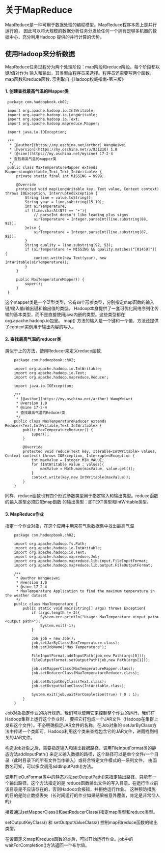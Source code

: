 # 关于MapReduce

   MapReduce是一种可用于数据处理的编程模型。MapReduce程序本质上是并行运行的，
   因此可以将大规模的数据分析任务分发给任何一个拥有足够多机器的数据中心，充分利用Hadoop
   提供的并行计算的优势。

## 使用Hadoop来分析数据

   MapReduce任务过程分为两个处理阶段：map阶段和reduce阶段。每个阶段都以键/值对作为
   输入和输出，其类型由程序员来选择。程序员还需要写两个函数，map函数和reduce函数.
   示例取自《Hadoop权威指南-第三版》

#### 1. 创建查找最高气温的Mapper类

     package com.hadoopbook.ch02;

     import org.apache.hadoop.io.IntWritable;
     import org.apache.hadoop.io.LongWritable;
     import org.apache.hadoop.io.Text;
     import org.apache.hadoop.mapreduce.Mapper;

     import java.io.IOException;

     /**
      * [@author](https://my.oschina.net/arthor) WangWeiwei
      * [@version](https://my.oschina.net/u/931210) 1.0
      * [@sine](https://my.oschina.net/mysine) 17-2-4
      * 查找最高气温的mapper类
      */
     public class MaxTemperatureMapper extends  Mapper<LongWritable,Text,Text,IntWritable> {
         private static final int MISSING = 9999;

         @Override
         protected void map(LongWritable key, Text value, Context context) throws IOException, InterruptedException {
             String line = value.toString();
             String year = line.substring(15,19);
             int airTemperature;
             if (line.charAt(87) == '+'){
                 // parseInt doesn't like leading plus signs
                 airTemperature = Integer.parseInt(line.substring(88, 92));
             }else {
                 airTemperature = Integer.parseInt(line.substring(87, 92));
             }
             String quality = line.substring(92, 93);
             if (airTemperature != MISSING && quality.matches("[01459]")) {
                 context.write(new Text(year), new IntWritable(airTemperature));
             }
         }

         public MaxTemperatureMapper() {
             super();
         }
     }

   这个mapper类是一个泛型类型，它有四个形参类型，分别指定map函数的输入键/输入值/输出键和输出值的类型。
   Hadoop本身提供了一套可优化网络序列化传输的基本类型，而不是直接使用java内嵌的类型。这些类型都在
   org.apache.hadoop.io包里。
   map() 方法的输入是一个键和一个值，方法还提供了context实例用于输出内容的写入。

#### 2. 查找最高气温的reducer类
   类似于上的方法，使用Reducer来定义reduce函数.

        package com.hadoopbook.ch02;

        import org.apache.hadoop.io.IntWritable;
        import org.apache.hadoop.io.Text;
        import org.apache.hadoop.mapreduce.Reducer;

        import java.io.IOException;

        /**
         * [@author](https://my.oschina.net/arthor) WangWeiwei
         * @version 1.0
         * @sine 17-2-4
         * 查找最高气温的Reducer类
         */
        public class MaxTemperatureReducer extends Reducer<Text,IntWritable,Text,IntWritable> {
            public MaxTemperatureReducer() {
                super();
            }

            @Override
            protected void reduce(Text key, Iterable<IntWritable> values, Context context) throws IOException, InterruptedException {
                int maxValue = Integer.MIN_VALUE;
                for (IntWritable value : values){
                    maxValue = Math.max(maxValue, value.get());
                }
                context.write(key,new IntWritable(maxValue));
            }
        }

   同样，reduce函数也有四个形式参数类型用于指定输入和输出类型。reduce函数的输入类型必须匹配map函数
   的输出类型：即TEXT类型和IntWritable类型。

#### 3. MapReduce作业
   指定一个作业对象，在这个应用中用来在气象数据集中找出最高气温

        package com.hadoopbook.ch02;

        import org.apache.hadoop.fs.Path;
        import org.apache.hadoop.io.IntWritable;
        import org.apache.hadoop.io.Text;
        import org.apache.hadoop.mapreduce.Job;
        import org.apache.hadoop.mapreduce.lib.input.FileInputFormat;
        import org.apache.hadoop.mapreduce.lib.output.FileOutputFormat;

        /**
         * @author WangWeiwei
         * @version 1.0
         * @sine 17-2-4
         * MaxTemperature Application to find the maximum temperature in the weather dataset
         */
        public class MaxTemperature {
            public static void main(String[] args) throws Exception{
                if (args.length != 2){
                    System.err.println("Usage: MaxTemperature <input path> <output path>");
                    System.exit(-1);
                }

                Job job = new Job();
                job.setJarByClass(MaxTemperature.class);
                job.setJobName("Max Temperature");

                FileInputFormat.addInputPath(job,new Path(args[0]));
                FileOutputFormat.setOutputPath(job,new Path(args[1]));

                job.setMapperClass(MaxTemperatureMapper.class);
                job.setReducerClass(MaxTemperatureReducer.class);

                job.setOutputKeyClass(Text.class);
                job.setOutputValueClass(IntWritable.class);

                System.exit(job.waitForCompletion(true) ? 0 : 1);
            }
        }
   Job对象指定作业的执行规范。我们可以使用它来控制整个作业的运行。我们在Hadoop集群上运行这个作业时，
   要把它打包成一个JAR文件（Hadoop在集群上发布这个文件）。不必明确指定JAR文件的名称，在Job对象的
   setJarByClass方法中传递一个类即可，Hadoop利用这个类来查找包含它的JAR文件，进而找到相关的JAR文件。

   构造Job对象之后，需要指定输入和输出数据路径。调用FileInputFormat类的静态方法addInputPath()
   来定义输入数据的路径，这个路径可以是单个文件/一个目录（此时目录下的所有文件当作输入）或符合特定文件模式的一系列文件。
   由函数名可知，可以多次调用addInputPath()方法。

   调用FIleOutFormat类中的静态方法setOutputPath()来指定输出路径，只能有一个输出路径。这个方法指定的是
   reduce函数输出文件的写入目录。在运行作业前该目录是不应该存在的，否则Hadoop会报错，并拒绝运行作业。
   这种预防措施的目的是防止数据丢失（长时间运行的作业如果结果被意外覆盖，肯定是非常恼人的）

   接着通过setMapperClass()和setReducerClass()指定map类型和reduce类型。

   setOutputKeyClass() 和 setOutputValueClass() 控制map和reduce函数的输出类型。

   在设置定义map和reduce函数的类后，可以开始运行作业。job中的waitForCompletion()方法返回一个布尔值。

